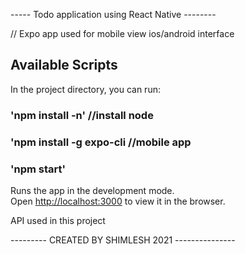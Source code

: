 -----  Todo application using React Native --------

//  Expo app used for mobile view ios/android interface


## Available Scripts

In the project directory, you can run:

### 'npm install -n'  //install node

### 'npm install -g expo-cli //mobile app

### 'npm start'


Runs the app in the development mode.<br />
Open [http://localhost:3000](http://localhost:3000) to view it in the browser.

API used in this project


--------- CREATED BY SHIMLESH 2021 ---------------


